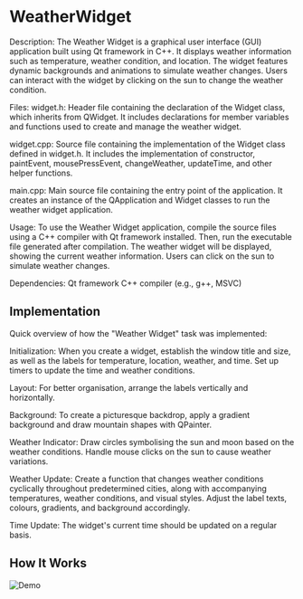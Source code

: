 # WeatherWidget
Description:
The Weather Widget is a graphical user interface (GUI) application built using Qt framework in C++. It displays weather information such as temperature, weather condition, and location. The widget features dynamic backgrounds and animations to simulate weather changes. Users can interact with the widget by clicking on the sun to change the weather condition.

Files:
widget.h: Header file containing the declaration of the Widget class, which inherits from QWidget. It includes declarations for member variables and functions used to create and manage the weather widget.

widget.cpp: Source file containing the implementation of the Widget class defined in widget.h. It includes the implementation of constructor, paintEvent, mousePressEvent, changeWeather, updateTime, and other helper functions.

main.cpp: Main source file containing the entry point of the application. It creates an instance of the QApplication and Widget classes to run the weather widget application.

Usage:
To use the Weather Widget application, compile the source files using a C++ compiler with Qt framework installed. Then, run the executable file generated after compilation. The weather widget will be displayed, showing the current weather information. Users can click on the sun to simulate weather changes.

Dependencies:
Qt framework
C++ compiler (e.g., g++, MSVC)

## Implementation

Quick overview of how the "Weather Widget" task was implemented:

Initialization: When you create a widget, establish the window title and size, as well as the labels for temperature, location, weather, and time. Set up timers to update the time and weather conditions.

Layout: For better organisation, arrange the labels vertically and horizontally.

Background: To create a picturesque backdrop, apply a gradient background and draw mountain shapes with QPainter.

Weather Indicator: Draw circles symbolising the sun and moon based on the weather conditions. Handle mouse clicks on the sun to cause weather variations.

Weather Update: Create a function that changes weather conditions cyclically throughout predetermined cities, along with accompanying temperatures, weather conditions, and visual styles. Adjust the label texts, colours, gradients, and background accordingly.

Time Update: The widget's current time should be updated on a regular basis.

## How It Works

![Demo](https://www.kapwing.com/videos/6672860e1855819b7c7200e0)
